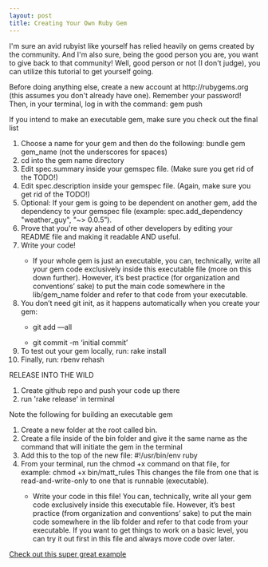 ```yaml
---
layout: post
title: Creating Your Own Ruby Gem
---
```


<p>I'm sure an avid rubyist like yourself has relied heavily on gems created by the community. And I'm also sure, being the good person you are, you want to give back to that community! Well, good person or not (I don't judge), you can utilize this tutorial to get yourself going.</p>

<p>Before doing anything else, create a new account at http://rubygems.org (this assumes you don't already have one). Remember your password! Then, in your terminal, log in with the command: gem push</p>

<p>If you intend to make an executable gem, make sure you check out the final list</p>

<ol>
	<li>Choose a name for your gem and then do the following: bundle gem gem_name (not the underscores for spaces)</li>
	<li>cd into the gem name directory</li>
	<li>Edit spec.summary inside your gemspec file. (Make sure you get rid of the TODO!)</li>
	<li>Edit spec.description inside your gemspec file. (Again, make sure you get rid of the TODO!)</li>
	<li>Optional: If your gem is going to be dependent on another gem, add the dependency to your gemspec file (example: spec.add_dependency "weather_guy", "~> 0.0.5”).</li>
	<li>Prove that you're way ahead of other developers by editing your README file and making it readable AND useful.</li>
	<li>Write your code!</li>
		<ul><li> If your whole gem is just an executable, you can, technically, write all your gem code exclusively inside this executable file (more on this down further). However, it’s best practice (for organization and conventions’ sake) to put the main code somewhere in the lib/gem_name folder and refer to that code from your executable.</li></ul>
	<li>You don’t need git init, as it happens automatically when you create your gem:</li>
		<ul><li>git add —all</li></ul>
		<ul><li>git commit -m ‘initial commit’</li></ul>
	<li>To test out your gem locally, run: rake install</li>
	<li>Finally, run: rbenv rehash</li>
</ol>

<p>RELEASE INTO THE WILD</p>
<ol>
<li>Create github repo and push your code up there</li>
<li>run 'rake release' in terminal</li>
</ol>

<p>Note the following for building an executable gem</p>
<ol>
<li>Create a new folder at the root called bin.</li>
<li>Create a file inside of the bin folder and give it the same name as the command that will initiate the gem in the terminal</li>
<li>Add this to the top of the new file: #!/usr/bin/env ruby</li>
<li>From your terminal, run the chmod +x command on that file, for example: chmod +x bin/matt_rules
This changes the file from one that is read-and-write-only to one that is runnable (executable).</li>
<ul><li>Write your code in this file! You can, technically, write all your gem code exclusively inside this executable file. However, it’s best practice (from organization and conventions’ sake) to put the main code somewhere in the lib folder and refer to that code from your executable. If you want to get things to work on a basic level, you can try it out first in this file and always move code over later.</li></ul>
</ol>


<p><a href="https://github.com/mattcar/weather_guy">Check out this super great example</a></p>
